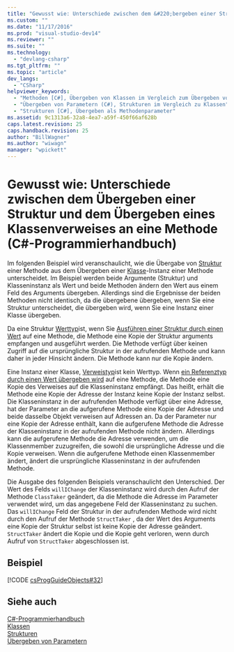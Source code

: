 ```yaml
---
title: "Gewusst wie: Unterschiede zwischen dem &#220;bergeben einer Struktur und dem &#220;bergeben eines Klassenverweises an eine Methode (C#-Programmierhandbuch) | Microsoft Docs"
ms.custom: ""
ms.date: "11/17/2016"
ms.prod: "visual-studio-dev14"
ms.reviewer: ""
ms.suite: ""
ms.technology: 
  - "devlang-csharp"
ms.tgt_pltfrm: ""
ms.topic: "article"
dev_langs: 
  - "CSharp"
helpviewer_keywords: 
  - "Methoden [C#], Übergeben von Klassen im Vergleich zum Übergeben von Strukturen"
  - "Übergeben von Parametern (C#), Strukturen im Vergleich zu Klassen"
  - "Strukturen [C#], Übergeben als Methodenparameter"
ms.assetid: 9c1313a6-32a8-4ea7-a59f-450f66af628b
caps.latest.revision: 25
caps.handback.revision: 25
author: "BillWagner"
ms.author: "wiwagn"
manager: "wpickett"
---
```

# Gewusst wie: Unterschiede zwischen dem &#220;bergeben einer Struktur und dem &#220;bergeben eines Klassenverweises an eine Methode (C#-Programmierhandbuch)
Im folgenden Beispiel wird veranschaulicht, wie die Übergabe von [Struktur](../../../csharp/language-reference/keywords/struct.md) einer Methode aus dem Übergeben einer [Klasse](../../../csharp/language-reference/keywords/class.md)\-Instanz einer Methode unterscheidet.  Im Beispiel werden beide Argumente \(Struktur\) und Klasseninstanz als Wert und beide Methoden ändern den Wert aus einem Feld des Arguments übergeben.  Allerdings sind die Ergebnisse der beiden Methoden nicht identisch, da die übergebene übergeben, wenn Sie eine Struktur unterscheidet, die übergeben wird, wenn Sie eine Instanz einer Klasse übergeben.  
  
 Da eine Struktur [Werttyp](../../../csharp/language-reference/keywords/value-types.md)ist, wenn Sie [Ausführen einer Struktur durch einen Wert](../../../csharp/programming-guide/classes-and-structs/passing-value-type-parameters.md) auf eine Methode, die Methode eine Kopie der Struktur arguments empfangen und ausgeführt werden.  Die Methode verfügt über keinen Zugriff auf die ursprüngliche Struktur in der aufrufenden Methode und kann daher in jeder Hinsicht ändern.  Die Methode kann nur die Kopie ändern.  
  
 Eine Instanz einer Klasse, [Verweistyp](../../../csharp/language-reference/keywords/reference-types.md)ist kein Werttyp.  Wenn [ein Referenztyp durch einen Wert übergeben wird](../../../csharp/programming-guide/classes-and-structs/passing-reference-type-parameters.md) auf eine Methode, die Methode eine Kopie des Verweises auf die Klasseninstanz empfängt.  Das heißt, erhält die Methode eine Kopie der Adresse der Instanz keine Kopie der Instanz selbst.  Die Klasseninstanz in der aufrufenden Methode verfügt über eine Adresse, hat der Parameter an die aufgerufene Methode eine Kopie der Adresse und beide dasselbe Objekt verweisen auf Adressen an.  Da der Parameter nur eine Kopie der Adresse enthält, kann die aufgerufene Methode die Adresse der Klasseninstanz in der aufrufenden Methode nicht ändern.  Allerdings kann die aufgerufene Methode die Adresse verwenden, um die Klassenmember zuzugreifen, die sowohl die ursprüngliche Adresse und die Kopie verweisen.  Wenn die aufgerufene Methode einen Klassenmember ändert, ändert die ursprüngliche Klasseninstanz in der aufrufenden Methode.  
  
 Die Ausgabe des folgenden Beispiels veranschaulicht den Unterschied.  Der Wert des Felds `willIChange` der Klasseninstanz wird durch den Aufruf der Methode `ClassTaker` geändert, da die Methode die Adresse im Parameter verwendet wird, um das angegebene Feld der Klasseninstanz zu suchen.  Das `willIChange` Feld der Struktur in der aufrufenden Methode wird nicht durch den Aufruf der Methode `StructTaker` , da der Wert des Arguments eine Kopie der Struktur selbst ist keine Kopie der Adresse geändert.  `StructTaker` ändert die Kopie und die Kopie geht verloren, wenn durch Aufruf von `StructTaker` abgeschlossen ist.  
  
## Beispiel  
 [!CODE [csProgGuideObjects#32](../CodeSnippet/VS_Snippets_VBCSharp/csProgGuideObjects#32)]  
  
## Siehe auch  
 [C\#\-Programmierhandbuch](../../../csharp/programming-guide/index.md)   
 [Klassen](../../../csharp/programming-guide/classes-and-structs/classes.md)   
 [Strukturen](../../../csharp/programming-guide/classes-and-structs/structs.md)   
 [Übergeben von Parametern](../../../csharp/programming-guide/classes-and-structs/passing-parameters.md)